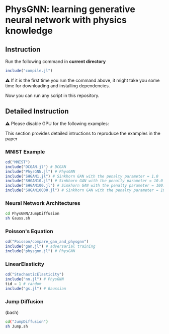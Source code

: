 # PhysGNN: learning generative neural network with physics knowledge

## Instruction 


Run the following command in **current directory** 
```julia
include("compile.jl")
```
⚠️ If it is the first time you run the command above, it might take you some time for downloading and installing dependencies. 

Now you can run any script in this repository. 


## Detailed Instruction

:warning: Please disable GPU for the following examples: 

This section provides detailed intructions to reproduce the examples in the paper

### MNIST Example

```julia
cd("MNIST")
include("DCGAN.jl") # DCGAN
include("PhysGNN.jl") # PhysGNN
include("SHGAN1.jl") # Sinkhorn GAN with the penalty parameter = 1.0
include("SHGAN10.jl") # Sinkhorn GAN with the penalty parameter = 10.0
include("SHGAN100.jl") # Sinkhorn GAN with the penalty parameter = 100.0
include("SHGAN10000.jl") # Sinkhorn GAN with the penalty parameter = 10000.0
```



### Neural Network Architectures

```bash
cd PhysGNN/JumpDiffusion
sh Gauss.sh 
```

### Poisson's Equation

```julia
cd("Poisson/compare_gan_and_physgnn")
include("gan.jl") # adversarial training
include("physgnn.jl") # PhysGNN
```

### LinearElasticity

```julia
cd("StochasticElasticity")
include("nn.jl") # PhysGNN
tid = 1 # random
include("gs.jl") # Gaussian 
```

### Jump Diffusion

(bash)

```bash
cd("JumpDiffusion")
sh Jump.sh 
```



